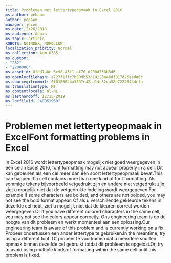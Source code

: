 ```yaml
---
title: Problemen met lettertypeopmaak in Excel 2016
ms.author: pebaum
author: pebaum
manager: jecon
ms.date: 2/26/2018
ms.audience: Admin
ms.topic: article
ROBOTS: NOINDEX, NOFOLLOW
localization_priority: Normal
ms.collection: Adm_O365
ms.custom:
- "232"
- "2200006"
ms.assetid: 8fdd1a0c-6c90-43f1-af70-d200d758b3d6
ms.openlocfilehash: a727f1ffc7b90db53d10223a4bd3017d25eeda6c
ms.sourcegitcommit: 0f0186044a3597e42ad14c32ca58e7224344dcfa
ms.translationtype: MT
ms.contentlocale: nl-NL
ms.lasthandoff: 12/15/2019
ms.locfileid: "40051960"
---
```

# <a name="font-formatting-problems-in-excel"></a><span data-ttu-id="da520-102">Problemen met lettertypeopmaak in Excel</span><span class="sxs-lookup"><span data-stu-id="da520-102">Font formatting problems in Excel</span></span>

<span data-ttu-id="da520-103">In Excel 2016 wordt lettertypeopmaak mogelijk niet goed weergegeven in een cel.</span><span class="sxs-lookup"><span data-stu-id="da520-103">In Excel 2016, font formatting may not appear properly in a cell.</span></span> <span data-ttu-id="da520-104">Dit kan gebeuren als een cel meer dan één soort lettertypeopmaak bevat.</span><span class="sxs-lookup"><span data-stu-id="da520-104">This can happen if a cell contains more than one kind of font formatting.</span></span> <span data-ttu-id="da520-105">Als sommige tekens bijvoorbeeld vetgedrukt zijn en andere niet vetgedrukt zijn, ziet u mogelijk niet dat de vetgedrukte indeling wordt weergegeven.</span><span class="sxs-lookup"><span data-stu-id="da520-105">For example if some characters are bolded, and others are not bolded, you may not see the bold format appear.</span></span> <span data-ttu-id="da520-106">Of als u verschillende gekleurde tekens in dezelfde cel hebt, ziet u mogelijk niet dat de kleuren correct worden weergegeven.</span><span class="sxs-lookup"><span data-stu-id="da520-106">Or if you have different colored characters in the same cell, you may not see the colors appear correctly.</span></span> <span data-ttu-id="da520-107">Ons engineering team is op de hoogte van dit probleem en werkt momenteel aan een oplossing.</span><span class="sxs-lookup"><span data-stu-id="da520-107">Our engineering team is aware of this problem and is currently working on a fix.</span></span> <span data-ttu-id="da520-108">Probeer ondertussen een ander lettertype te gebruiken.</span><span class="sxs-lookup"><span data-stu-id="da520-108">In the meantime, try using a different font.</span></span> <span data-ttu-id="da520-109">Of probeer te voorkomen dat u meerdere soorten opmaak binnen dezelfde cel gebruikt totdat dit probleem is opgelost.</span><span class="sxs-lookup"><span data-stu-id="da520-109">Or, try to avoid using multiple kinds of formatting within the same cell until this problem is fixed.</span></span>
  